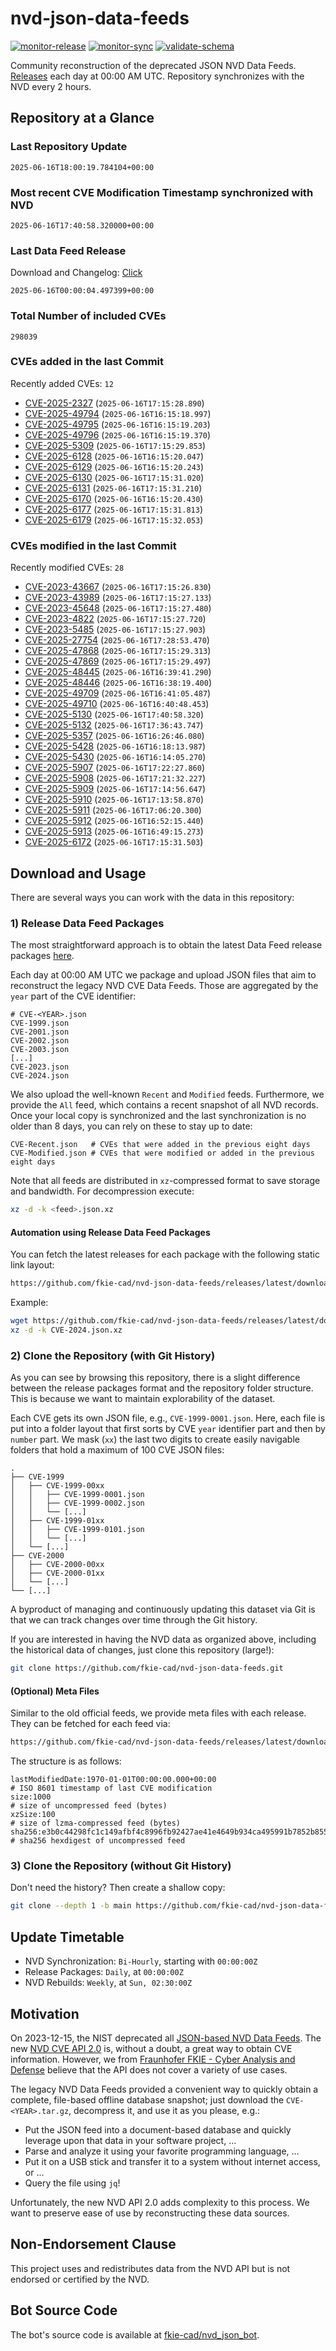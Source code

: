 # nvd-json-data-feeds

[![monitor-release](https://github.com/fkie-cad/nvd-json-data-feeds/actions/workflows/monitor_release.yml/badge.svg)](https://github.com/fkie-cad/nvd-json-data-feeds/actions/workflows/monitor_release.yml)
[![monitor-sync](https://github.com/fkie-cad/nvd-json-data-feeds/actions/workflows/monitor_sync.yml/badge.svg)](https://github.com/fkie-cad/nvd-json-data-feeds/actions/workflows/monitor_sync.yml)
[![validate-schema](https://github.com/fkie-cad/nvd-json-data-feeds/actions/workflows/validate_schema.yml/badge.svg)](https://github.com/fkie-cad/nvd-json-data-feeds/actions/workflows/validate_schema.yml)

Community reconstruction of the deprecated JSON NVD Data Feeds.
[Releases](https://github.com/fkie-cad/nvd-json-data-feeds/releases/latest) each day at 00:00 AM UTC.
Repository synchronizes with the NVD every 2 hours.

## Repository at a Glance

### Last Repository Update

```plain
2025-06-16T18:00:19.784104+00:00
```

### Most recent CVE Modification Timestamp synchronized with NVD

```plain
2025-06-16T17:40:58.320000+00:00
```

### Last Data Feed Release

Download and Changelog: [Click](https://github.com/fkie-cad/nvd-json-data-feeds/releases/latest)

```plain
2025-06-16T00:00:04.497399+00:00
```

### Total Number of included CVEs

```plain
298039
```

### CVEs added in the last Commit

Recently added CVEs: `12`

- [CVE-2025-2327](CVE-2025/CVE-2025-23xx/CVE-2025-2327.json) (`2025-06-16T17:15:28.890`)
- [CVE-2025-49794](CVE-2025/CVE-2025-497xx/CVE-2025-49794.json) (`2025-06-16T16:15:18.997`)
- [CVE-2025-49795](CVE-2025/CVE-2025-497xx/CVE-2025-49795.json) (`2025-06-16T16:15:19.203`)
- [CVE-2025-49796](CVE-2025/CVE-2025-497xx/CVE-2025-49796.json) (`2025-06-16T16:15:19.370`)
- [CVE-2025-5309](CVE-2025/CVE-2025-53xx/CVE-2025-5309.json) (`2025-06-16T17:15:29.853`)
- [CVE-2025-6128](CVE-2025/CVE-2025-61xx/CVE-2025-6128.json) (`2025-06-16T16:15:20.047`)
- [CVE-2025-6129](CVE-2025/CVE-2025-61xx/CVE-2025-6129.json) (`2025-06-16T16:15:20.243`)
- [CVE-2025-6130](CVE-2025/CVE-2025-61xx/CVE-2025-6130.json) (`2025-06-16T17:15:31.020`)
- [CVE-2025-6131](CVE-2025/CVE-2025-61xx/CVE-2025-6131.json) (`2025-06-16T17:15:31.210`)
- [CVE-2025-6170](CVE-2025/CVE-2025-61xx/CVE-2025-6170.json) (`2025-06-16T16:15:20.430`)
- [CVE-2025-6177](CVE-2025/CVE-2025-61xx/CVE-2025-6177.json) (`2025-06-16T17:15:31.813`)
- [CVE-2025-6179](CVE-2025/CVE-2025-61xx/CVE-2025-6179.json) (`2025-06-16T17:15:32.053`)


### CVEs modified in the last Commit

Recently modified CVEs: `28`

- [CVE-2023-43667](CVE-2023/CVE-2023-436xx/CVE-2023-43667.json) (`2025-06-16T17:15:26.830`)
- [CVE-2023-43989](CVE-2023/CVE-2023-439xx/CVE-2023-43989.json) (`2025-06-16T17:15:27.133`)
- [CVE-2023-45648](CVE-2023/CVE-2023-456xx/CVE-2023-45648.json) (`2025-06-16T17:15:27.480`)
- [CVE-2023-4822](CVE-2023/CVE-2023-48xx/CVE-2023-4822.json) (`2025-06-16T17:15:27.720`)
- [CVE-2023-5485](CVE-2023/CVE-2023-54xx/CVE-2023-5485.json) (`2025-06-16T17:15:27.903`)
- [CVE-2025-27754](CVE-2025/CVE-2025-277xx/CVE-2025-27754.json) (`2025-06-16T17:28:53.470`)
- [CVE-2025-47868](CVE-2025/CVE-2025-478xx/CVE-2025-47868.json) (`2025-06-16T17:15:29.313`)
- [CVE-2025-47869](CVE-2025/CVE-2025-478xx/CVE-2025-47869.json) (`2025-06-16T17:15:29.497`)
- [CVE-2025-48445](CVE-2025/CVE-2025-484xx/CVE-2025-48445.json) (`2025-06-16T16:39:41.290`)
- [CVE-2025-48446](CVE-2025/CVE-2025-484xx/CVE-2025-48446.json) (`2025-06-16T16:38:19.400`)
- [CVE-2025-49709](CVE-2025/CVE-2025-497xx/CVE-2025-49709.json) (`2025-06-16T16:41:05.487`)
- [CVE-2025-49710](CVE-2025/CVE-2025-497xx/CVE-2025-49710.json) (`2025-06-16T16:40:48.453`)
- [CVE-2025-5130](CVE-2025/CVE-2025-51xx/CVE-2025-5130.json) (`2025-06-16T17:40:58.320`)
- [CVE-2025-5132](CVE-2025/CVE-2025-51xx/CVE-2025-5132.json) (`2025-06-16T17:36:43.747`)
- [CVE-2025-5357](CVE-2025/CVE-2025-53xx/CVE-2025-5357.json) (`2025-06-16T16:26:46.080`)
- [CVE-2025-5428](CVE-2025/CVE-2025-54xx/CVE-2025-5428.json) (`2025-06-16T16:18:13.987`)
- [CVE-2025-5430](CVE-2025/CVE-2025-54xx/CVE-2025-5430.json) (`2025-06-16T16:14:05.270`)
- [CVE-2025-5907](CVE-2025/CVE-2025-59xx/CVE-2025-5907.json) (`2025-06-16T17:22:27.860`)
- [CVE-2025-5908](CVE-2025/CVE-2025-59xx/CVE-2025-5908.json) (`2025-06-16T17:21:32.227`)
- [CVE-2025-5909](CVE-2025/CVE-2025-59xx/CVE-2025-5909.json) (`2025-06-16T17:14:56.647`)
- [CVE-2025-5910](CVE-2025/CVE-2025-59xx/CVE-2025-5910.json) (`2025-06-16T17:13:58.870`)
- [CVE-2025-5911](CVE-2025/CVE-2025-59xx/CVE-2025-5911.json) (`2025-06-16T17:06:20.300`)
- [CVE-2025-5912](CVE-2025/CVE-2025-59xx/CVE-2025-5912.json) (`2025-06-16T16:52:15.440`)
- [CVE-2025-5913](CVE-2025/CVE-2025-59xx/CVE-2025-5913.json) (`2025-06-16T16:49:15.273`)
- [CVE-2025-6172](CVE-2025/CVE-2025-61xx/CVE-2025-6172.json) (`2025-06-16T17:15:31.503`)


## Download and Usage

There are several ways you can work with the data in this repository:

### 1) Release Data Feed Packages

The most straightforward approach is to obtain the latest Data Feed release packages [here](https://github.com/fkie-cad/nvd-json-data-feeds/releases/latest).

Each day at 00:00 AM UTC we package and upload JSON files that aim to reconstruct the legacy NVD CVE Data Feeds.
Those are aggregated by the `year` part of the CVE identifier:

```
# CVE-<YEAR>.json
CVE-1999.json
CVE-2001.json
CVE-2002.json
CVE-2003.json
[...]
CVE-2023.json
CVE-2024.json
```

We also upload the well-known `Recent` and `Modified` feeds.
Furthermore, we provide the `All` feed, which contains a recent snapshot of all NVD records.
Once your local copy is synchronized and the last synchronization is no older than 8 days, you can rely on these to stay up to date:

```plain
CVE-Recent.json   # CVEs that were added in the previous eight days
CVE-Modified.json # CVEs that were modified or added in the previous eight days
```

Note that all feeds are distributed in `xz`-compressed format to save storage and bandwidth.
For decompression execute:

```sh
xz -d -k <feed>.json.xz
```

#### Automation using Release Data Feed Packages

You can fetch the latest releases for each package with the following static link layout:

```sh
https://github.com/fkie-cad/nvd-json-data-feeds/releases/latest/download/CVE-<YEAR>.json.xz
```

Example:

```sh
wget https://github.com/fkie-cad/nvd-json-data-feeds/releases/latest/download/CVE-2024.json.xz
xz -d -k CVE-2024.json.xz
```

### 2) Clone the Repository (with Git History)

As you can see by browsing this repository, there is a slight difference between the release packages format and the repository folder structure.
This is because we want to maintain explorability of the dataset.

Each CVE gets its own JSON file, e.g., `CVE-1999-0001.json`.
Here, each file is put into a folder layout that first sorts by CVE `year` identifier part and then by `number` part.
We mask (`xx`) the last two digits to create easily navigable folders that hold a maximum of 100 CVE JSON files:

```plain
.
├── CVE-1999
│   ├── CVE-1999-00xx
│   │   ├── CVE-1999-0001.json
│   │   ├── CVE-1999-0002.json
│   │   └── [...]
│   ├── CVE-1999-01xx
│   │   ├── CVE-1999-0101.json
│   │   └── [...]
│   └── [...]
├── CVE-2000
│   ├── CVE-2000-00xx
│   ├── CVE-2000-01xx
│   └── [...]
└── [...]
```

A byproduct of managing and continuously updating this dataset via Git is that we can track changes over time through the Git history.

If you are interested in having the NVD data as organized above, including the historical data of changes, just clone this repository (large!):

```sh
git clone https://github.com/fkie-cad/nvd-json-data-feeds.git
```

#### (Optional) Meta Files

Similar to the old official feeds, we provide meta files with each release. They can be fetched for each feed via:

```sh
https://github.com/fkie-cad/nvd-json-data-feeds/releases/latest/download/CVE-<YEAR>.meta
```

The structure is as follows:

```plain
lastModifiedDate:1970-01-01T00:00:00.000+00:00                          # ISO 8601 timestamp of last CVE modification
size:1000                                                               # size of uncompressed feed (bytes)
xzSize:100                                                              # size of lzma-compressed feed (bytes)
sha256:e3b0c44298fc1c149afbf4c8996fb92427ae41e4649b934ca495991b7852b855 # sha256 hexdigest of uncompressed feed
```

### 3) Clone the Repository (without Git History)

Don't need the history? Then create a shallow copy:

```sh
git clone --depth 1 -b main https://github.com/fkie-cad/nvd-json-data-feeds.git
```


## Update Timetable

* NVD Synchronization: `Bi-Hourly`, starting with `00:00:00Z`
* Release Packages: `Daily`, at `00:00:00Z`
* NVD Rebuilds: `Weekly`, at `Sun, 02:30:00Z`


## Motivation

On 2023-12-15, the NIST deprecated all [JSON-based NVD Data Feeds](https://nvd.nist.gov/vuln/data-feeds#divRetirementBanner-1).
The new [NVD CVE API 2.0](https://nvd.nist.gov/developers/vulnerabilities) is, without a doubt, a great way to obtain CVE information.
However, we from [Fraunhofer FKIE - Cyber Analysis and Defense](https://www.fkie.fraunhofer.de/en/departments/cad.html) believe that the API does not cover a variety of use cases.

The legacy NVD Data Feeds provided a convenient way to quickly obtain a complete, file-based offline database snapshot; just download the `CVE-<YEAR>.tar.gz`, decompress it, and use it as you please, e.g.:

- Put the JSON feed into a document-based database and quickly leverage upon that data in your software project, ...
- Parse and analyze it using your favorite programming language, ...
- Put it on a USB stick and transfer it to a system without internet access, or ...
- Query the file using `jq`!

Unfortunately, the new NVD API 2.0 adds complexity to this process.
We want to preserve ease of use by reconstructing these data sources.

## Non-Endorsement Clause

This project uses and redistributes data from the NVD API but is not endorsed or certified by the NVD.

## Bot Source Code

The bot's source code is available at [fkie-cad/nvd\_json\_bot](https://github.com/fkie-cad/nvd_json_bot).